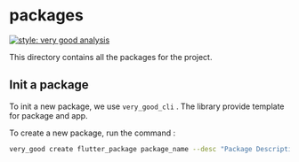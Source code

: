 ﻿# packages

[![style: very good analysis](https://img.shields.io/badge/style-very_good_analysis-B22C89.svg)](https://pub.dev/packages/very_good_analysis)

This directory contains all the packages for the project.

## Init a package

To init a new package, we use ` very_good_cli ` . The library provide template for package and app.

To create a new package, run the command :

``` bash
very_good create flutter_package package_name --desc "Package Description"
```



